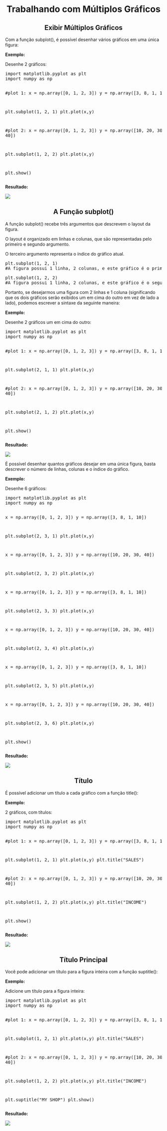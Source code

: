 <h1 align="center">Trabalhando com Múltiplos Gráficos</h1>
<h2 align="center">Exibir Múltiplos Gráficos</h2>
<p>Com a função subplot(), é possível desenhar vários gráficos em uma única figura:</p>
<p><b>Exemplo:</b></p>
<p>Desenhe 2 gráficos:</p>
<pre>
import matplotlib.pyplot as plt
import numpy as np

#plot 1:
x = np.array([0, 1, 2, 3])
y = np.array([3, 8, 1, 10])

plt.subplot(1, 2, 1)
plt.plot(x,y)

#plot 2:
x = np.array([0, 1, 2, 3])
y = np.array([10, 20, 30, 40])

plt.subplot(1, 2, 2)
plt.plot(x,y)

plt.show()
</pre>
<p><b>Resultado:</b></p>
<img src="matplotlib_subplots1.png">
<h2 align="center">A Função subplot()</h2>
<p>A função subplot() recebe três argumentos que descrevem o layout da figura.</p>
<p>O layout é organizado em linhas e colunas, que são representadas pelo primeiro e segundo argumento.</p>
<p>O terceiro argumento representa o índice do gráfico atual.</p>
<pre>
plt.subplot(1, 2, 1)
#A figura possui 1 linha, 2 colunas, e este gráfico é o primeiro gráfico.
</pre>
<pre>
plt.subplot(1, 2, 2)
#A figura possui 1 linha, 2 colunas, e este gráfico é o segundo gráfico.
</pre>
<p>Portanto, se desejarmos uma figura com 2 linhas e 1 coluna (significando que os dois gráficos serão exibidos um em cima do outro em vez de lado a lado), podemos escrever a sintaxe da seguinte maneira:</p>
<p><b>Exemplo:</b></p>
<p>Desenhe 2 gráficos um em cima do outro:</p>
<pre>
import matplotlib.pyplot as plt
import numpy as np

#plot 1:
x = np.array([0, 1, 2, 3])
y = np.array([3, 8, 1, 10])

plt.subplot(2, 1, 1)
plt.plot(x,y)

#plot 2:
x = np.array([0, 1, 2, 3])
y = np.array([10, 20, 30, 40])

plt.subplot(2, 1, 2)
plt.plot(x,y)

plt.show()
</pre>
<p><b>Resultado:</b></p>
<img src="matplotlib_subplots2.png">
<p>É possível desenhar quantos gráficos desejar em uma única figura, basta descrever o número de linhas, colunas e o índice do gráfico.</p>
<p><b>Exemplo:</b></p>
<p>Desenhe 6 gráficos:</p>
<pre>
import matplotlib.pyplot as plt
import numpy as np

x = np.array([0, 1, 2, 3])
y = np.array([3, 8, 1, 10])

plt.subplot(2, 3, 1)
plt.plot(x,y)

x = np.array([0, 1, 2, 3])
y = np.array([10, 20, 30, 40])

plt.subplot(2, 3, 2)
plt.plot(x,y)

x = np.array([0, 1, 2, 3])
y = np.array([3, 8, 1, 10])

plt.subplot(2, 3, 3)
plt.plot(x,y)

x = np.array([0, 1, 2, 3])
y = np.array([10, 20, 30, 40])

plt.subplot(2, 3, 4)
plt.plot(x,y)

x = np.array([0, 1, 2, 3])
y = np.array([3, 8, 1, 10])

plt.subplot(2, 3, 5)
plt.plot(x,y)

x = np.array([0, 1, 2, 3])
y = np.array([10, 20, 30, 40])

plt.subplot(2, 3, 6)
plt.plot(x,y)

plt.show()
</pre>
<p><b>Resultado:</b></p>
<img src="matplotlib_subplots3.png">
<h2 align="center">Título</h2>
<p>É possível adicionar um título a cada gráfico com a função title():</p>
<p><b>Exemplo:</b></p>
<p>2 gráficos, com títulos:</p>
<pre>
import matplotlib.pyplot as plt
import numpy as np

#plot 1:
x = np.array([0, 1, 2, 3])
y = np.array([3, 8, 1, 10])

plt.subplot(1, 2, 1)
plt.plot(x,y)
plt.title("SALES")

#plot 2:
x = np.array([0, 1, 2, 3])
y = np.array([10, 20, 30, 40])

plt.subplot(1, 2, 2)
plt.plot(x,y)
plt.title("INCOME")

plt.show()
</pre>
<p><b>Resultado:</b></p>
<img src="matplotlib_subplots4.png">
<h2 align="center">Título Principal</h2>
<p>Você pode adicionar um título para a figura inteira com a função suptitle():</p>
<p><b>Exemplo:</b></p>
<p>Adicione um título para a figura inteira:</p>
<pre>
import matplotlib.pyplot as plt
import numpy as np

#plot 1:
x = np.array([0, 1, 2, 3])
y = np.array([3, 8, 1, 10])

plt.subplot(1, 2, 1)
plt.plot(x,y)
plt.title("SALES")

#plot 2:
x = np.array([0, 1, 2, 3])
y = np.array([10, 20, 30, 40])

plt.subplot(1, 2, 2)
plt.plot(x,y)
plt.title("INCOME")

plt.suptitle("MY SHOP")
plt.show()
</pre>
<p><b>Resultado:</b></p>
<img src="matplotlib_subplots5.png">
